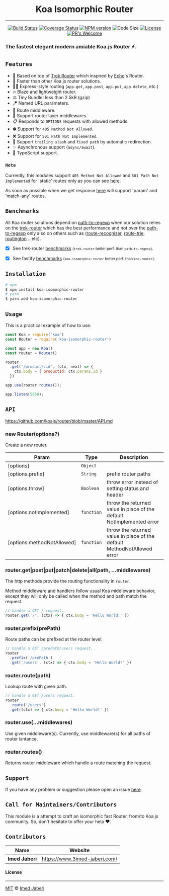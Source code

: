 <div align='center'>

# Koa Isomorphic Router
---

[![Build Status][travis-img]][travis-url]
[![Coverage Status][coverage-img]][coverage-url]
[![NPM version][npm-badge]][npm-url]
![Code Size][code-size-badge]
[![License][license-badge]][license-url]
[![PR's Welcome][pr-welcoming-badge]][pr-welcoming-url]

</div>

<!-- ***************** -->

[travis-img]: https://travis-ci.org/3imed-jaberi/koa-isomorphic-router.svg?branch=master
[travis-url]: https://travis-ci.org/3imed-jaberi/koa-isomorphic-router
[coverage-img]: https://coveralls.io/repos/github/3imed-jaberi/koa-isomorphic-router/badge.svg?branch=master
[coverage-url]: https://coveralls.io/github/3imed-jaberi/koa-isomorphic-router?branch=master
[npm-badge]: https://img.shields.io/npm/v/koa-isomorphic-router.svg?style=flat
[npm-url]: https://www.npmjs.com/package/koa-isomorphic-router
[license-badge]: https://img.shields.io/badge/license-MIT-green.svg?style=flat
[license-url]: https://github.com/3imed-jaberi/koa-isomorphic-router/blob/master/LICENSE
[code-size-badge]: https://img.shields.io/github/languages/code-size/3imed-jaberi/koa-isomorphic-router
[pr-welcoming-badge]: https://img.shields.io/badge/PRs-welcome-brightgreen.svg?style=flat
[pr-welcoming-url]: https://github.com/koajs/koa/pull/new

[trek-router]: https://github.com/trekjs/router
[echo-router]: https://github.com/labstack/echo
[support-url]: https://github.com/koajs/3imed-jaberi/koa-isomorphic-router
[path-to-regexp]: https://github.com/pillarjs/path-to-regexp
[route-recognizer]: https://github.com/tildeio/route-recognizer
[route-trie]: https://github.com/zensh/route-trie
[routington]: https://github.com/pillarjs/routington

[trek-router-benchmarks-url]: https://github.com/trekjs/router#benchmarks
[fastify-benchmarks-url]: https://github.com/fastify/benchmarks#benchmarks
[405-501-warn]: https://github.com/3imed-jaberi/koa-isomorphic-router/blob/master/index.js#L204
[trek-router-405-501-warn]: https://github.com/trekjs/router/issues/23

<!-- ***************** -->

### The fastest elegant modern amiable Koa.js Router ⚡.


## `Features`

* 🦄 Based on top of [Trek Router][trek-router] which inspired by [Echo][echo-router]'s Router.
* 🚀 Faster than other Koa.js router solutions.
* 💅🏻 Express-style routing (`app.get`, `app.post`, `app.put`, `app.delete`, etc.)
* 🔥 Blaze and lightweight router.
* ⚖️ Tiny Bundle: less than 2.5kB (gzip)
* 🪁 Named URL parameters.
* 🎯 Route middleware.
* 🥞 Support router layer middlewares.
* 📋 Responds to `OPTIONS` requests with allowed methods.
* ⛔️ Support for `405 Method Not Allowed`.
* ❌ Support for `501 Path Not Implemented`.
* 🧼 Support `trailing slash` and `fixed path` by automatic redirection.
* ✨ Asynchronous support (`async/await`).
* 🎉 TypeScript support.

### `Note`

Currently, this modules support `405 Method Not Allowed` 
and `501 Path Not Implemented` for 'static' routes only 
as you can see [here][405-501-warn].

As soon as possible when we get response [here][trek-router-405-501-warn]
will support 'param' and 'match-any' routes.


## `Benchmarks`

All Koa router solutions depend on [path-to-regexp][] when our solution 
relies on the [trek-router][] which has the best performance and not over 
the [path-to-regexp][] only also on others such as ([route-recognizer][], 
[route-trie][], [routington][] ...etc).

- [x] See trek-router [benchmarks][trek-router-benchmarks-url] <small>(`trek-router` better perf. than `path-to-regexp`)</small>. <br />
- [x] See fastify [benchmarks][fastify-benchmarks-url] <small>(`koa-isomorphic-router` better perf. than `koa-router`)</small>.


## `Installation`

```bash
# npm
$ npm install koa-isomorphic-router
# yarn
$ yarn add koa-isomorphic-router
```


## `Usage`

This is a practical example of how to use.

```javascript
const Koa = require('koa')
const Router = require('koa-isomorphic-router')

const app = new Koa()
const router = Router()

router
  .get('/product/:id', (ctx, next) => {
    ctx.body = { productId: ctx.params.id }
  })

app.use(router.routes());

app.listen(5050);
```


## `API`

https://github.com/koajs/router/blob/master/API.md

### new Router(options?)

Create a new router.

| Param | Type  | Description |
| ---   | ---   | ---         |
| [options] | `Object` |  |
| [options.prefix] | `String` | prefix router paths |
| [options.throw] | `Boolean` | throw error instead of setting status and header |
| [options.notImplemented] | `function` | throw the returned value in place of the default NotImplemented error |
| [options.methodNotAllowed] | `function` | throw the returned value in place of the default MethodNotAllowed error |

### router.get|post|put|patch|delete|all(path, ...middlewares)

The http methods provide the routing functionality in `router`.

Method middleware and handlers follow usual Koa middleware behavior,
except they will only be called when the method and path match the request.

```js
// handle a GET / request.
router.get('/', (ctx) => { ctx.body = 'Hello World!' })
```

### router.prefix(prePath)

Route paths can be prefixed at the router level:

```js
// handle a GET /prePath/users request.
router
  .prefix('/prePath')
  .get('/users', (ctx) => { ctx.body = 'Hello World!' })
```

### router.route(path)

Lookup route with given path.

```js
// handle a GET /users request.
router
  .route('/users')
  .get((ctx) => { ctx.body = 'Hello World!' })
```

### router.use(...middlewares)

Use given middleware(s). Currently, use middleware(s) for all paths of router isntance.

### router.routes()

Returns router middleware which handle a route matching the request.


## `Support`

If you have any problem or suggestion please open an issue [here][support-url].


## `Call for Maintainers/Contributors`

This module is a attempt to craft an isomorphic fast Router, from/to Koa.js 
community. So, don't hesitate to offer your help ❤️.


## `Contributors`

| Name            | Website                         |
| --------------- | ------------------------------- |
| **Imed Jaberi** | <https://www.3imed-jaberi.com/> |


#### License
---

[MIT](LICENSE) &copy;	[Imed Jaberi](https://github.com/3imed-jaberi)
